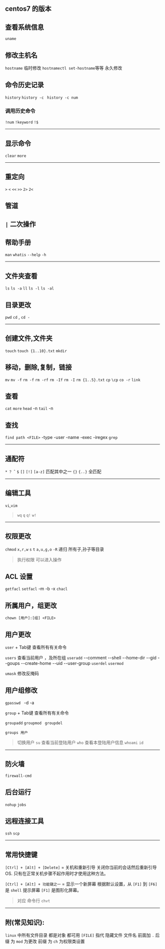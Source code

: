 centos7 的版本
-----------------------
## 查看系统信息
`uname `

## 修改主机名
`hostname`  临时修改
`hostnamectl set-hostname`等等  永久修改

## 命令历史记录
`history`
`history -c ` `history -c num`


### 调用历史命令
`!num` `!keyword`
`!$`

------------------------------
## 显示命令
`clear`
`more`

---------------------------------
## 重定向
`>` `<`
`<<` `>>`
`2>` `2<`

## 管道
`|` 二次操作
-------------------------

## 帮助手册
`man`
`whatis`
`--help`
`-h`

---------------
## 文件夹查看
`ls` `ls -a` `ll` `ls -l`
`ls -al` 

## 目录更改
`pwd`
`cd` , `cd -`

------------------------
## 创建文件,文件夹
`touch` `touch {1..10}.txt` 
`mkdir`

## 移动，删除,复制，链接
`mv` `mv -f`
`rm -f` `rm -rf` `rm -If` `rm -I`
`rm {1..5}.txt`
`cp` `\cp` `co -r`
`link`

## 查看
`cat` 
`more`
`head` -n
`tail` -n

## 查找
`find path <FILE>` -type -user -name -exec -iregex
`grep` 

--------------------------------------
## 通配符

`*` `？` `ˆ` `$`
 `[]` `[!]` `[a-z]` 匹配其中之一
 `{}` `{..}`  全匹配

---------------------------------------------
## 编辑工具
`vi`,`vim`
>  `wq` `q` `q!` `w!`

---------------------------------------------
## 权限更改
`chmod` `x,r,w` `s` `t` `a,u,g,o` 
    `-R` 递归 所有子,孙子等目录
> 执行权限 可以进入操作

## ACL 设置
`getfacl`
`setfacl` -m -b -x 
`chacl`

## 所属用户，组更改
`chown [用户]:[组] <FILE>`

## 用户更改
`user` + Tab键 查看所有有关命令

`users` 查看当前用户 ，及所在组
`useradd` 
--comment --shell --home-dir --gid  --goups --create-home --uid --user-group
`userdel` `usermod` 

`umask` 修改反掩码

## 用户组修改
`gpasswd ` -d -a

`group` + Tab键 查看所有有关命令

`groupadd` 
`groupmod `
`groupdel`

`groups 用户 ` 


> 切换用户
`su`
> 查看当前登陆用户
`who`
> 查看本登陆用户信息
`whoami` `id`


---------------------------------------------

## 防火墙
`firewall-cmd` 


## 后台运行
`nohup`
`jobs`


## 远程连接工具
`ssh`
`scp`




------------------------------
## 常用快捷键

`[Ctrl] + [Alt] + [Delete]` = 关机和重新引导 
关闭你当前的会话然后重新引导 OS.
只有在正常关机步骤不起作用时才使用这种方法。


`[Ctrl] + [Alt] + 功能键之一` = 显示一个新屏幕
根据默认设置，从 `[F1]` 到 `[F6]` 是 `shell` 提示屏幕
`[F1]` 是图形化屏幕。
> 对应 命令行 `chvt`

--------------------------------------

## 附(常见知识):

`linux` 中所有文件目录 都是对象  都可用 `[FILE]` 指代
隐藏文件 文件名 前面加 `.` 
后缀 为 `mod` 为更改
前缀 为 `ch`  为权限类设置